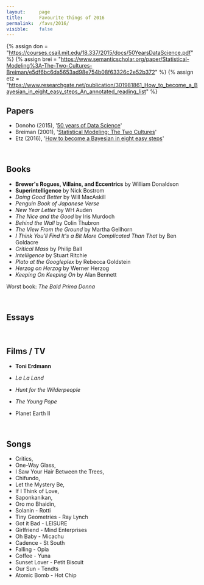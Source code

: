 ```yaml
---
layout:     page
title:      Favourite things of 2016
permalink:  /favs/2016/
visible:    false
---
```


{%	assign don = "https://courses.csail.mit.edu/18.337/2015/docs/50YearsDataScience.pdf"	%}
{%	assign brei = "https://www.semanticscholar.org/paper/Statistical-Modeling%3A-The-Two-Cultures-Breiman/e5df6bc6da5653ad98e754b08f63326c2e52b372"	%}
{%	assign etz = "https://www.researchgate.net/publication/301981861_How_to_become_a_Bayesian_in_eight_easy_steps_An_annotated_reading_list"	%}


## Papers

*  Donoho (2015), '<a href="{{don}}">50 years of Data Science</a>'
* Breiman (2001), '<a href="{{brei}}">Statistical Modeling: The Two Cultures</a>'
* Etz (2016), '<a href="{{etz}}">How to become a Bayesian in eight easy steps</a>'


<br>


## Books

* **Brewer's Rogues, Villains, and Eccentrics** by William Donaldson
* **Superintelligence** by Nick Bostrom
* _Doing Good Better_ by Will MacAskill
* _Penguin Book of Japanese Verse_
* _New Year Letter_ by WH Auden
* _The Nice and the Good_ by Iris Murdoch
* _Behind the Wall_ by Colin Thubron
* _The View From the Ground_ by Martha Gellhorn
* _I Think You'll Find It's a Bit More Complicated Than That_ by Ben Goldacre
* _Critical Mass_ by Philip Ball
* _Intelligence_ by Stuart Ritchie
* _Plato at the Googleplex_ by Rebecca Goldstein
* _Herzog on Herzog_ by Werner Herzog
* _Keeping On Keeping On_ by Alan Bennett

Worst book: _The Bald Prima Donna_

<br>

## Essays

<br>

## Films / TV

* **Toni Erdmann**
* _La La Land_
* _Hunt for the Wilderpeople_

* _The Young Pope_
* Planet Earth II

<br>

## Songs

* Critics, 
* One-Way Glass, 
* I Saw Your Hair Between the Trees, 
* Chifundo, 
* Let the Mystery Be, 
* If I Think of Love, 
* Saponkanikan, 
* Oro mo Bhaidin, 
* Solanin - Rotti
* Tiny Geometries - Ray Lynch
* Got it Bad - LEISURE
* Girlfriend - Mind Enterprises
* Oh Baby - Micachu
* Cadence - St South
* Falling - Opia
* Coffee - Yuna
* Sunset Lover - Petit Biscuit
* Our Sun - Tendts
* Atomic Bomb - Hot Chip